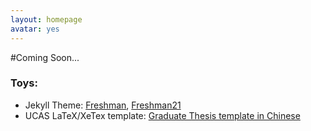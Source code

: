 ```yaml
---
layout: homepage
avatar: yes
---
```


#Coming Soon...


### Toys:

- Jekyll Theme: [Freshman](https://github.com/yulijia/freshman), [Freshman21](https://github.com/yulijia/freshman21)
- UCAS LaTeX/XeTex template: [Graduate Thesis template in Chinese](https://github.com/yulijia/LaTeX_UCASthesis)
